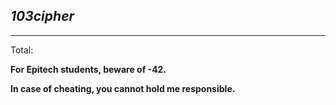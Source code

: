 *103cipher*
---
---

Total:

**For Epitech students, beware of -42.**

**In case of cheating, you cannot hold me responsible.**
